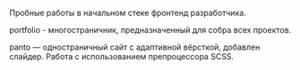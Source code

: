 Пробные работы в начальном стеке фронтенд разработчика.

portfolio - многостраничник, предназначенный для собра всех проектов.

panto — одностраничный сайт с адаптивной вёрсткой, добавлен слайдер. Работа с использованием препроцессора SCSS.
